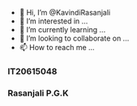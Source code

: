 - 👋 Hi, I’m @KavindiRasanjali
- 👀 I’m interested in ...
- 🌱 I’m currently learning ...
- 💞️ I’m looking to collaborate on ...
- 📫 How to reach me ...

<h3>IT20615048</h3>
<h3>Rasanjali P.G.K</h3

<!---
KavindiRasanjali/KavindiRasanjali is a ✨ special ✨ repository because its `README.md` (this file) appears on your GitHub profile.
You can click the Preview link to take a look at your changes.
--->
